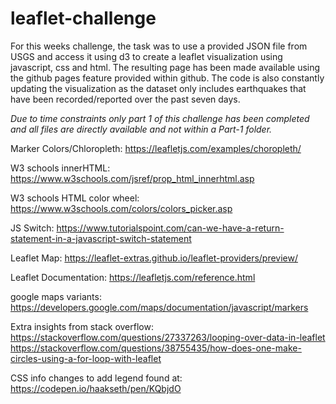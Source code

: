 # leaflet-challenge
For this weeks challenge, the task was to use a provided JSON file from USGS and access it using d3 to create a leaflet visualization
using javascript, css and html. The resulting page has been made available using the github pages feature provided within github. The code is also
constantly updating the visualization as the dataset only includes earthquakes that have been recorded/reported over the past seven days.

*Due to time constraints only part 1 of this challenge has been completed and all files are directly available and not within a Part-1 folder.*


Marker Colors/Chloropleth:
https://leafletjs.com/examples/choropleth/

W3 schools innerHTML:
https://www.w3schools.com/jsref/prop_html_innerhtml.asp

W3 schools HTML color wheel:
https://www.w3schools.com/colors/colors_picker.asp

JS Switch:
https://www.tutorialspoint.com/can-we-have-a-return-statement-in-a-javascript-switch-statement

Leaflet Map:
https://leaflet-extras.github.io/leaflet-providers/preview/

Leaflet Documentation:
https://leafletjs.com/reference.html

google maps variants:
https://developers.google.com/maps/documentation/javascript/markers

Extra insights from stack overflow:
https://stackoverflow.com/questions/27337263/looping-over-data-in-leaflet
https://stackoverflow.com/questions/38755435/how-does-one-make-circles-using-a-for-loop-with-leaflet

CSS info changes to add legend found at:
https://codepen.io/haakseth/pen/KQbjdO

